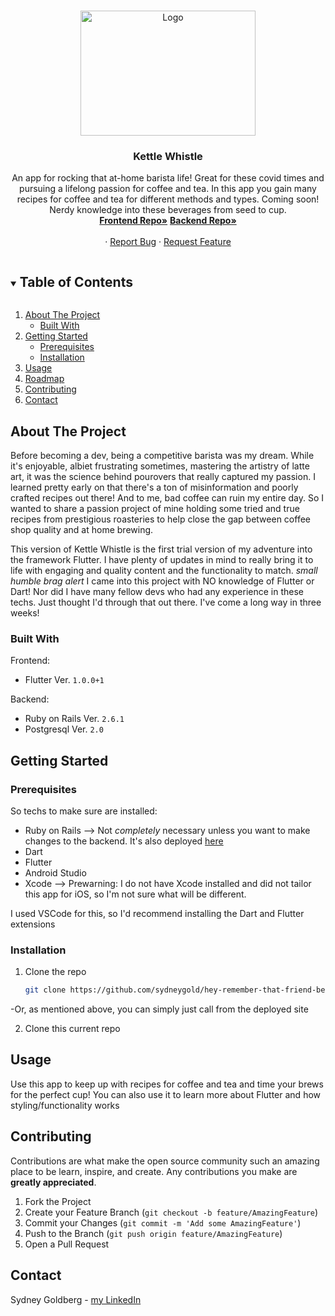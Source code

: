 
<!-- PROJECT LOGO -->
<br />
<p align="center">
  <a href="https://github.com/github_username/repo_name">
     <img src="https://blog.tutorming.com/hs-fs/hubfs/pu_er_tea.jpg?t=1529593588841&width=1000&name=pu_er_tea.jpg" alt="Logo" width="280" height="200">
  </a>

  <h3 align="center">Kettle Whistle</h3>

  <p align="center">
    An app for rocking that at-home barista life! Great for these covid times and pursuing a lifelong passion for coffee and tea. In this app you gain many recipes for coffee and tea for different methods and types. Coming soon! Nerdy knowledge into these beverages from seed to cup. 
    <br />
     <a href="https://github.com/sydneygold/hey-remember-that-friend-fe"><strong>Frontend Repo»</strong></a>
     <a href="https://github.com/sydneygold/hey-remember-that-friend-be"><strong>Backend Repo»</strong></a>
    <br />
    <br />
    ·
    <a href="https://github.com/sydneygold/issues">Report Bug</a>
    ·
    <a href="https://github.com/sydneygold/issues">Request Feature</a>
  </p>
</p>



<!-- TABLE OF CONTENTS -->
<details open="open">
  <summary><h2 style="display: inline-block">Table of Contents</h2></summary>
  <ol>
    <li>
      <a href="#about-the-project">About The Project</a>
      <ul>
        <li><a href="#built-with">Built With</a></li>
      </ul>
    </li>
    <li>
      <a href="#getting-started">Getting Started</a>
      <ul>
        <li><a href="#prerequisites">Prerequisites</a></li>
        <li><a href="#installation">Installation</a></li>
      </ul>
    </li>
    <li><a href="#usage">Usage</a></li>
    <li><a href="#roadmap">Roadmap</a></li>
    <li><a href="#contributing">Contributing</a></li>
    <li><a href="#contact">Contact</a></li>
  </ol>
</details>



<!-- ABOUT THE PROJECT -->
## About The Project

<p> Before becoming a dev, being a competitive barista was my dream. While it's enjoyable, albiet frustrating sometimes, mastering the artistry of latte art, it was the science behind pourovers that really captured my passion. I learned pretty early on that there's a ton of misinformation and poorly crafted recipes out there! And to me, bad coffee can ruin my entire day. So I wanted to share a passion project of mine holding some tried and true recipes from prestigious roasteries to help close the gap between coffee shop quality and at home brewing. 

This version of Kettle Whistle is the first trial version of my adventure into the framework Flutter. I have plenty of updates in mind to really bring it to life with engaging and quality content and the functionality to match. *small humble brag alert* I came into this project with NO knowledge of Flutter or Dart! Nor did I have many fellow devs who had any experience in these techs. Just thought I'd through that out there. I've come a long way in three weeks!
</p>



### Built With

Frontend:
* Flutter Ver. `1.0.0+1`

Backend: 
* Ruby on Rails Ver. `2.6.1`
* Postgresql Ver. `2.0`



<!-- GETTING STARTED -->
## Getting Started

### Prerequisites
So techs to make sure are installed:
* Ruby on Rails --> Not *completely* necessary unless you want to make changes to the backend. It's also deployed [here](https://kettle-whistle-be.herokuapp.com/coffees)
* Dart
* Flutter
* Android Studio
* Xcode --> Prewarning: I do not have Xcode installed and did not tailor this app for iOS, so I'm not sure what will be different.

I used VSCode for this, so I'd recommend installing the Dart and Flutter extensions


### Installation

1. Clone the repo
   ```sh
   git clone https://github.com/sydneygold/hey-remember-that-friend-be
   ```
  -Or, as mentioned above, you can simply just call from the deployed site
  
 2. Clone this current repo



<!-- USAGE EXAMPLES -->
## Usage

Use this app to keep up with recipes for coffee and tea and time your brews for the perfect cup! You can also use it to learn more about Flutter and how styling/functionality works

<!-- CONTRIBUTING -->
## Contributing

Contributions are what make the open source community such an amazing place to be learn, inspire, and create. Any contributions you make are **greatly appreciated**.

1. Fork the Project
2. Create your Feature Branch (`git checkout -b feature/AmazingFeature`)
3. Commit your Changes (`git commit -m 'Add some AmazingFeature'`)
4. Push to the Branch (`git push origin feature/AmazingFeature`)
5. Open a Pull Request


<!-- CONTACT -->
## Contact

Sydney Goldberg - [my LinkedIn](https://www.linkedin.com/in/sydney-goldberg-32b9751b0/)




<!-- MARKDOWN LINKS & IMAGES -->
<!-- https://www.markdownguide.org/basic-syntax/#reference-style-links -->
[contributors-shield]: https://img.shields.io/github/contributors/github_username/repo.svg?style=for-the-badge
[contributors-url]: https://github.com/github_username/repo/graphs/contributors
[forks-shield]: https://img.shields.io/github/forks/github_username/repo.svg?style=for-the-badge
[forks-url]: https://github.com/github_username/repo/network/members
[stars-shield]: https://img.shields.io/github/stars/github_username/repo.svg?style=for-the-badge
[stars-url]: https://github.com/github_username/repo/stargazers
[issues-shield]: https://img.shields.io/github/issues/github_username/repo.svg?style=for-the-badge
[issues-url]: https://github.com/github_username/repo/issues
[license-shield]: https://img.shields.io/github/license/github_username/repo.svg?style=for-the-badge
[license-url]: https://github.com/github_username/repo/blob/master/LICENSE.txt
[linkedin-shield]: https://img.shields.io/badge/-LinkedIn-black.svg?style=for-the-badge&logo=linkedin&colorB=555
[linkedin-url]: https://linkedin.com/in/github_username
